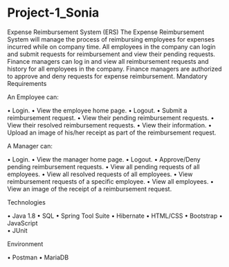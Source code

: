 # Project-1_Sonia

Expense Reimbursement System (ERS) 
The Expense Reimbursement System will manage the process of reimbursing employees for expenses incurred while on company time. All employees in the company can login and submit requests for reimbursement and view their pending requests. Finance managers can log in and view all reimbursement requests and history for all employees in the company. Finance managers are authorized to approve and deny requests for expense reimbursement. 
Mandatory Requirements 

An Employee can:

•	Login. 
•	View the employee home page. 
•	Logout. 
•	Submit a reimbursement request. 
•	View their pending reimbursement requests.
• View their resolved reimbursement requests. 
•	View their information. 
•	Upload an image of his/her receipt as part of the reimbursement request. 

A Manager can: 

•	Login. 
•	View the manager home page. 
•	Logout. 
•	Approve/Deny pending reimbursement requests. 
•	View all pending requests of all employees. 
• View all resolved requests of all employees. 
•	View reimbursement requests of a specific employee. 
• View all employees.
•	View an image of the receipt of a reimbursement request.
 
Technologies 

•	Java 1.8 
•	SQL 
•	Spring Tool Suite
•	Hibernate 
•	HTML/CSS 
•	Bootstrap 
•	JavaScript  
•	JUnit 


Environment 

•	Postman
•	MariaDB

